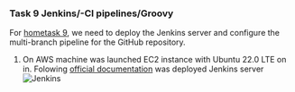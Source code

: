 ### Task 9 Jenkins/-CI pipelines/Groovy

For [hometask 9](https://docs.google.com/presentation/d/1v2O3_MNAStNx_guK_Ci9LrDgJ4037eTg/edit#slide=id.p15), we need to deploy the Jenkins server and configure the multi-branch pipeline for the GitHub repository.
    
1. On AWS machine was launched EC2 instance with Ubuntu 22.0 LTE on in. Folowing [official documentation](https://www.jenkins.io/doc/book/installing/linux/#debianubuntu) was deployed Jenkins server ![Jenkins]() 
